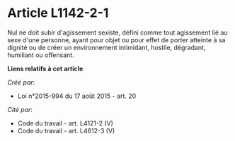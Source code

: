 # Article L1142-2-1

Nul ne doit subir d'agissement sexiste, défini comme tout agissement lié au sexe d'une personne, ayant pour objet ou pour
effet de porter atteinte à sa dignité ou de créer un environnement intimidant, hostile, dégradant, humiliant ou offensant.

**Liens relatifs à cet article**

_Créé par_:

  - Loi n°2015-994 du 17 août 2015 - art. 20

_Cité par_:

  - Code du travail - art. L4121-2 (V)
  - Code du travail - art. L4612-3 (V)
